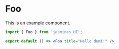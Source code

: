 # Foo

This is an example component.

```jsx
import { Foo } from 'jasmines_UI';

export default () => <Foo title="Hello dumi!" />
```

